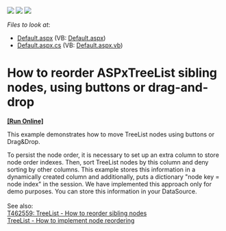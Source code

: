 <!-- default badges list -->
![](https://img.shields.io/endpoint?url=https://codecentral.devexpress.com/api/v1/VersionRange/128548780/11.2.8%2B)
[![](https://img.shields.io/badge/Open_in_DevExpress_Support_Center-FF7200?style=flat-square&logo=DevExpress&logoColor=white)](https://supportcenter.devexpress.com/ticket/details/E3850)
[![](https://img.shields.io/badge/📖_How_to_use_DevExpress_Examples-e9f6fc?style=flat-square)](https://docs.devexpress.com/GeneralInformation/403183)
<!-- default badges end -->
<!-- default file list -->
*Files to look at*:

* [Default.aspx](./CS/WebSite/Default.aspx) (VB: [Default.aspx](./VB/WebSite/Default.aspx))
* [Default.aspx.cs](./CS/WebSite/Default.aspx.cs) (VB: [Default.aspx.vb](./VB/WebSite/Default.aspx.vb))
<!-- default file list end -->
# How to reorder ASPxTreeList sibling nodes, using buttons or drag-and-drop
<!-- run online -->
**[[Run Online]](https://codecentral.devexpress.com/e3850/)**
<!-- run online end -->


<p>This example demonstrates how to move TreeList nodes using buttons or Drag&Drop.</p>
<p>To persist the node order, it is necessary to set up an extra column to store node order indexes. Then, sort TreeList nodes by this column and deny sorting by other columns. This example stores this information in a dynamically created column and additionally, puts a dictionary "node key = node index" in the session. We have implemented this approach only for demo purposes. You can store this information in your DataSource.<br><br>See also: <br><a href="https://www.devexpress.com/Support/Center/p/T462559">T462559: TreeList - How to reorder sibling nodes</a><br><a href="https://www.devexpress.com/Support/Center/Example/Details/T450346">TreeList - How to implement node reordering</a> </p>

<br/>


